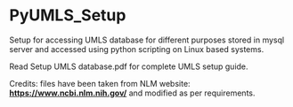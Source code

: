 # PyUMLS_Setup
Setup for accessing UMLS database for different purposes stored in mysql server and accessed using python scripting on Linux based systems.

Read Setup UMLS database.pdf for complete UMLS setup guide.

Credits: files have been taken from NLM website: **https://www.ncbi.nlm.nih.gov/** and modified as per requirements.
